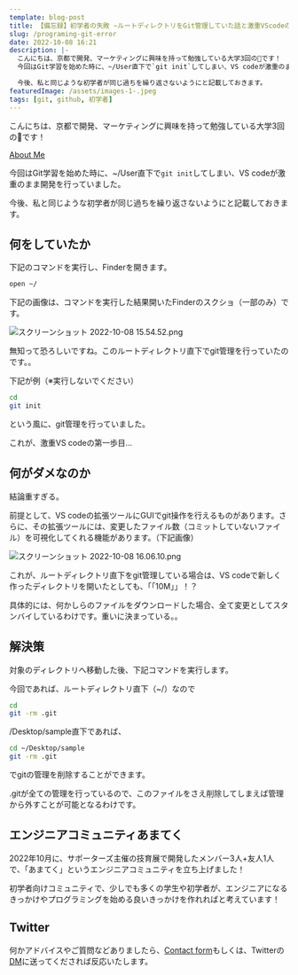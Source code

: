 ```yaml
---
template: blog-post
title: 【備忘録】初学者の失敗 ~ルートディレクトリをGit管理していた話と激重VScodeの誕生~
slug: /programing-git-error
date: 2022-10-08 16:21
description: |-
  こんにちは、京都で開発、マーケティングに興味を持って勉強している大学3回の🦊です！
  今回はGit学習を始めた時に、~/User直下で`git init`してしまい、VS codeが激重のまま開発を行っていました。

  今後、私と同じような初学者が同じ過ちを繰り返さないようにと記載しておきます。
featuredImage: /assets/images-1-.jpeg
tags: [git, github, 初学者]
---
```

こんにちは、京都で開発、マーケティングに興味を持って勉強している大学3回の🦊です！

[About Me](https://www.kitsune-blog.tokyo/about)

今回はGit学習を始めた時に、~/User直下で`git init`してしまい、VS codeが激重のまま開発を行っていました。

今後、私と同じような初学者が同じ過ちを繰り返さないようにと記載しておきます。
## 何をしていたか

下記のコマンドを実行し、Finderを開きます。

```bash
open ~/
```

下記の画像は、コマンドを実行した結果開いたFinderのスクショ（一部のみ）です。

![スクリーンショット 2022-10-08 15.54.52.png](/assets/スクリーンショット-2022-10-08-15.54.52.png)

無知って恐ろしいですね。このルートディレクトリ直下でgit管理を行っていたのです。。

下記が例（※実行しないでください）

```bash
cd
git init
```

という風に、git管理を行っていました。

これが、激重VS codeの第一歩目…

## 何がダメなのか

結論重すぎる。

前提として、VS codeの拡張ツールにGUIでgit操作を行えるものがあります。さらに、その拡張ツールには、変更したファイル数（コミットしていないファイル）を可視化してくれる機能があります。（下記画像）

![スクリーンショット 2022-10-08 16.06.10.png](/assets/スクリーンショット-2022-10-08-16.06.10.png)

これが、ルートディレクトリ直下をgit管理している場合は、VS codeで新しく作ったディレクトリを開いたとしても、「「10M」」！？

具体的には、何かしらのファイルをダウンロードした場合、全て変更としてスタンバイしているわけです。重いに決まっている。。

## 解決策

対象のディレクトリへ移動した後、下記コマンドを実行します。

今回であれば、ルートディレクトリ直下（~/）なので

```bash
cd
git -rm .git
```

/Desktop/sample直下であれば、

```bash
cd ~/Desktop/sample
git -rm .git
```

でgitの管理を削除することができます。

.gitが全ての管理を行っているので、このファイルをさえ削除してしまえば管理から外すことが可能となるわけです。

## エンジニアコミュニティあまてく

2022年10月に、サポーターズ主催の技育展で開発したメンバー3人+友人1人で、「あまてく」というエンジニアコミュニティを立ち上げました！

初学者向けコミュニティで、少しでも多くの学生や初学者が、エンジニアになるきっかけやプログラミングを始める良いきっかけを作れればと考えています！

## Twitter

何かアドバイスやご質問などありましたら、[Contact form](https://www.kitsune-blog.tokyo/contact)もしくは、Twitterの[DM](https://twitter.com/kitsune_yk)に送ってくだされば反応いたします。